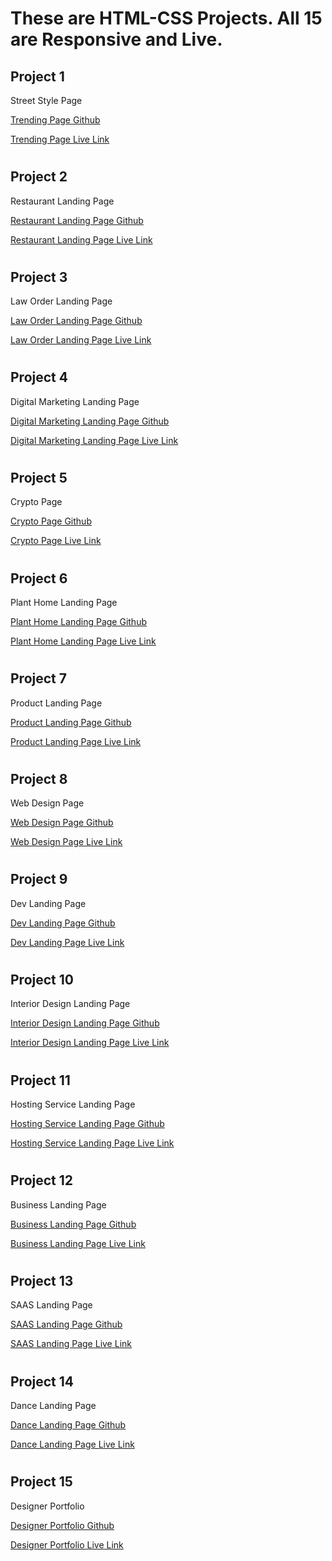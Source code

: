 # These are HTML-CSS Projects. All 15 are Responsive and Live.

## Project 1

Street Style Page

[Trending Page Github](https://github.com/AshishJha14411/street-style)

[Trending Page Live Link](https://streetstylelp.netlify.app/)

#

## Project 2

Restaurant Landing Page

[Restaurant Landing Page Github](https://github.com/AshishJha14411/Restaurant-LandingPage)

[Restaurant Landing Page Live Link](https://logorestaurant.netlify.app/)

#

## Project 3

Law Order Landing Page

[Law Order Landing Page Github](https://github.com/AshishJha14411/Lawandorder)

[Law Order Landing Page Live Link](https://laworder.netlify.app/)

#

## Project 4

Digital Marketing Landing Page

[Digital Marketing Landing Page Github](https://github.com/AshishJha14411/Digi-Marketing)

[Digital Marketing Landing Page Live Link](https://digimarketinghome.netlify.app/)
#

## Project 5

Crypto Page

[Crypto Page Github](https://github.com/AshishJha14411/CryptoPage)

[Crypto Page Live Link](https://cryptowebpage.netlify.app/)
#

## Project 6

Plant Home Landing Page

[Plant Home Landing Page Github](https://github.com/AshishJha14411/Plant-Home)

[Plant Home Landing Page Live Link](https://planthomelco.netlify.app/)
#

## Project 7

Product Landing Page

[Product Landing Page Github](https://github.com/AshishJha14411/ProductLP)

[Product Landing Page Live Link](https://productlp.netlify.app/)
#

## Project 8

Web Design Page

[Web Design Page Github](https://github.com/AshishJha14411/WebDesigLP)

[Web Design Page Live Link](https://webpagelp.netlify.app/)
#

## Project 9

Dev Landing Page

[Dev Landing Page Github](https://github.com/AshishJha14411/DevLP)

[Dev Landing Page Live Link](https://developerpage.netlify.app/)
#

## Project 10

Interior Design Landing Page

[Interior Design Landing Page Github](https://github.com/AshishJha14411/intdesign)

[Interior Design Landing Page Live Link](https://interiordesignlco.netlify.app/)
#

## Project 11

Hosting Service Landing Page

[Hosting Service Landing Page Github](https://github.com/AshishJha14411/HostingLP)

[Hosting Service Landing Page Live Link](https://hostingplat.netlify.app/)
#

## Project 12

Business Landing Page

[Business Landing Page Github](https://github.com/AshishJha14411/BusinessLP)

[Business Landing Page Live Link](https://business-lp.netlify.app/)
#

## Project 13

SAAS Landing Page

[SAAS Landing Page Github](https://github.com/AshishJha14411/saaslp)

[SAAS Landing Page Live Link](https://saas-lp.netlify.app/)
#

## Project 14

Dance Landing Page

[Dance Landing Page Github](https://github.com/AshishJha14411/dancelp)

[Dance Landing Page Live Link](https://dance-lp.netlify.app/)
#

## Project 15

Designer Portfolio

[Designer Portfolio Github](https://github.com/AshishJha14411/devport-lp)

[Designer Portfolio Live Link](https://productdesignlp.netlify.app/)
#